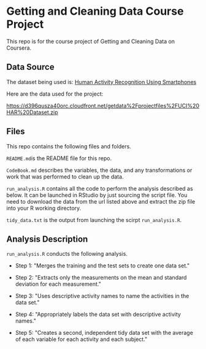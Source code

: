 # Getting and Cleaning Data Course Project
This repo is for the course project of Getting and Cleaning Data on Coursera.

## Data Source

The dataset being used is: [Human Activity Recognition Using Smartphones](http://archive.ics.uci.edu/ml/datasets/Human+Activity+Recognition+Using+Smartphones)

Here are the data used for the project: 

https://d396qusza40orc.cloudfront.net/getdata%2Fprojectfiles%2FUCI%20HAR%20Dataset.zip 

## Files

This repo contains the following files and folders.

`README.md`is the README file for this repo.

`CodeBook.md` describes the variables, the data, and any transformations or work that was performed to clean up the data.

`run_analysis.R` contains all the code to perform the analysis described as below. It can be launched in RStudio by just sourcing the script file. You need to download the data from the url listed above and extract the zip file into your R working directory.

`tidy_data.txt` is the output from launching the scirpt `run_analysis.R`.

## Analysis Description

`run_analysis.R` conducts the following analysis.

* Step 1: "Merges the training and the test sets to create one data set."

* Step 2: "Extracts only the measurements on the mean and standard deviation for each measurement."

* Step 3: "Uses descriptive activity names to name the activities in the data set."

* Step 4: "Appropriately labels the data set with descriptive activity names." 

* Step 5: "Creates a second, independent tidy data set with the average of each variable for each activity and each subject."
